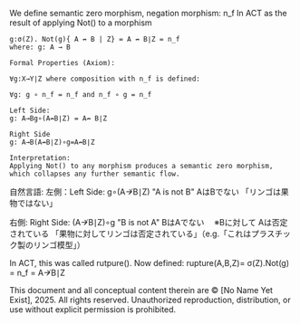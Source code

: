 We define semantic zero morphism, negation morphism: n_f
​In ACT as the result of applying Not() to a morphism 

```
g:σ(Z). Not(g){ A ↛ B | Z} = A ↛ B∣Z = n_f
where: g: A → B

Formal Properties (Axiom):

∀g:X→Y∣Z where composition with n_f​ is defined:

∀g: g ∘ n_f = n_f and n_f ∘ g = n_f

Left Side:
g: A→Bg∘(A↛B∣Z) = A↛ B∣Z

Right Side
g: A→B(A↛B∣Z)∘g=A↛B∣Z

Interpretation:
Applying Not() to any morphism produces a semantic zero morphism, which collapses any further semantic flow.
```

自然言語:
左側：Left Side: g∘(A↛B∣Z)
"A is not B"
AはBでない 「リンゴは果物ではない」

右側: Right Side: (A↛B∣Z)∘g
"B is not A"
BはAでない 　※Bに対して Aは否定されている
「果物に対してリンゴは否定されている」（e.g.「これはプラスチック製のリンゴ模型」）


In ACT, this was called rutpure(). 
Now defined:
rupture(A,B,Z)= σ(Z).Not(g) = n_f = A↛B∣Z

This document and all conceptual content therein are © [No Name Yet Exist], 2025. All rights reserved. Unauthorized reproduction, distribution, or use without explicit permission is prohibited.
